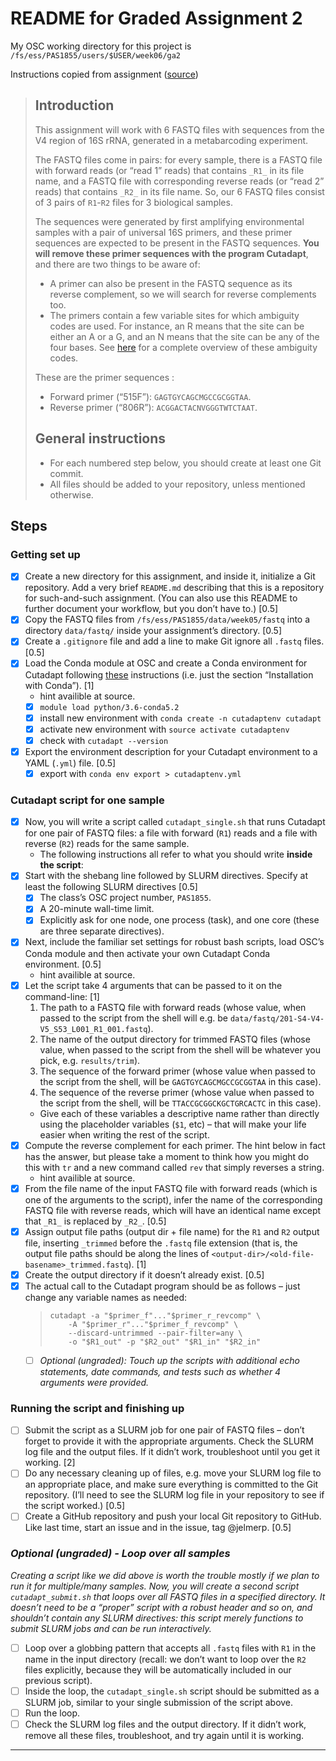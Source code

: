 # README for Graded Assignment 2

My OSC working directory for this project is `/fs/ess/PAS1855/users/$USER/week06/ga2`

Instructions copied from assignment ([source](https://mcic-osu.github.io/pracs-sp21/w06_GA_scripts.html))

> ## Introduction
> 
> This assignment will work with 6 FASTQ files with sequences from the V4 region of 16S rRNA, generated in a metabarcoding experiment.
> 
> The FASTQ files come in pairs: for every sample, there is a FASTQ file with forward reads (or “read 1” reads) that contains `_R1_` in its file name, and a FASTQ file with corresponding reverse reads (or “read 2” reads) that contains `_R2_` in its file name. So, our 6 FASTQ files consist of 3 pairs of `R1`-`R2` files for 3 biological samples.
> 
> The sequences were generated by first amplifying environmental samples with a pair of universal 16S primers, and these primer sequences are expected to be present in the FASTQ sequences. **You will remove these primer sequences with the program Cutadapt**, and there are two things to be aware of:
> - A primer can also be present in the FASTQ sequence as its reverse complement, so we will search for reverse complements too.
> - The primers contain a few variable sites for which ambiguity codes are used. For instance, an R means that the site can be either an A or a G, and an N means that the site can be any of the four bases. See [here](https://droog.gs.washington.edu/parc/images/iupac.html) for a complete overview of these ambiguity codes.
> 
> These are the primer sequences :
> - Forward primer (“515F”): `GAGTGYCAGCMGCCGCGGTAA`.
> - Reverse primer (“806R”): `ACGGACTACNVGGGTWTCTAAT`.
> 
> ## General instructions
> - For each numbered step below, you should create at least one Git commit.
> - All files should be added to your repository, unless mentioned otherwise.

## Steps

### Getting set up

- [X] Create a new directory for this assignment, and inside it, initialize a Git repository. Add a very brief `README.md` describing that this is a repository for such-and-such assignment. (You can also use this README to further document your workflow, but you don’t have to.) [0.5]
- [X] Copy the FASTQ files from `/fs/ess/PAS1855/data/week05/fastq` into a directory `data/fastq/` inside your assignment’s directory. [0.5]
- [X] Create a `.gitignore` file and add a line to make Git ignore all `.fastq` files. [0.5]
- [X] Load the Conda module at OSC and create a Conda environment for Cutadapt following [these](https://cutadapt.readthedocs.io/en/stable/installation.html#installation-with-conda) instructions (i.e. just the section “Installation with Conda”). [1]
  - hint availible at source.
  - [X] `module load python/3.6-conda5.2`
  - [X] install new environment with `conda create -n cutadaptenv cutadapt`
  - [X] activate new environment with `source activate cutadaptenv`
  - [X] check with `cutadapt --version`
- [X] Export the environment description for your Cutadapt environment to a YAML (`.yml`) file. [0.5]
  - [X] export with `conda env export > cutadaptenv.yml`

### Cutadapt script for one sample

- [X] Now, you will write a script called `cutadapt_single.sh` that runs Cutadapt for one pair of FASTQ files: a file with forward (`R1`) reads and a file with reverse (`R2`) reads for the same sample.
  - The following instructions all refer to what you should write **inside the script**:
- [X] Start with the shebang line followed by SLURM directives. Specify at least the following SLURM directives [0.5]
  - [X] The class’s OSC project number, `PAS1855`.
  - [X] A 20-minute wall-time limit.
  - [X] Explicitly ask for one node, one process (task), and one core (these are three separate directives).
- [X] Next, include the familiar set settings for robust bash scripts, load OSC’s Conda module and then activate your own Cutadapt Conda environment. [0.5]
  - hint availible at source.
- [X] Let the script take 4 arguments that can be passed to it on the command-line: [1]
  1. The path to a FASTQ file with forward reads (whose value, when passed to the script from the shell will e.g. be `data/fastq/201-S4-V4-V5_S53_L001_R1_001.fastq`).
  2. The name of the output directory for trimmed FASTQ files (whose value, when passed to the script from the shell will be whatever you pick, e.g. `results/trim`).
  3. The sequence of the forward primer (whose value when passed to the script from the shell, will be `GAGTGYCAGCMGCCGCGGTAA` in this case).
  4. The sequence of the reverse primer (whose value when passed to the script from the shell, will be `TTACCGCGGCKGCTGRCACTC` in this case).
  - Give each of these variables a descriptive name rather than directly using the placeholder variables (`$1`, etc) – that will make your life easier when writing the rest of the script.
- [X] Compute the reverse complement for each primer. The hint below in fact has the answer, but please take a moment to think how you might do this with `tr` and a new command called `rev` that simply reverses a string.
  - hint availible at source.
- [X] From the file name of the input FASTQ file with forward reads (which is one of the arguments to the script), infer the name of the corresponding FASTQ file with reverse reads, which will have an identical name except that `_R1_` is replaced by `_R2_`. [0.5]
- [X] Assign output file paths (output dir + file name) for the `R1` and `R2` output file, inserting `_trimmed` before the `.fastq` file extension (that is, the output file paths should be along the lines of `<output-dir>/<old-file-basename>_trimmed.fastq`). [1]
- [X] Create the output directory if it doesn’t already exist. [0.5]
- [X] The actual call to the Cutadapt program should be as follows – just change any variable names as needed:
  > ```
  > cutadapt -a "$primer_f"..."$primer_r_revcomp" \
  >     -A "$primer_r"..."$primer_f_revcomp" \
  >     --discard-untrimmed --pair-filter=any \
  >     -o "$R1_out" -p "$R2_out" "$R1_in" "$R2_in"
  > ```
  - [ ] *Optional (ungraded): Touch up the scripts with additional echo statements, date commands, and tests such as whether 4 arguments were provided.*

### Running the script and finishing up

- [ ] Submit the script as a SLURM job for one pair of FASTQ files – don’t forget to provide it with the appropriate arguments. Check the SLURM log file and the output files. If it didn’t work, troubleshoot until you get it working. [2]
- [ ] Do any necessary cleaning up of files, e.g. move your SLURM log file to an appropriate place, and make sure everything is committed to the Git repository. (I’ll need to see the SLURM log file in your repository to see if the script worked.) [0.5]
- [ ] Create a GitHub repository and push your local Git repository to GitHub. Like last time, start an issue and in the issue, tag @jelmerp. [0.5]

### *Optional (ungraded) - Loop over all samples*

*Creating a script like we did above is worth the trouble mostly if we plan to run it for multiple/many samples. Now, you will create a second script `cutadapt_submit.sh` that loops over all FASTQ files in a specified directory. It doesn’t need to be a “proper” script with a robust header and so on, and shouldn’t contain any SLURM directives: this script merely functions to submit SLURM jobs and can be run interactively.*

- [ ] Loop over a globbing pattern that accepts all `.fastq` files with `R1` in the name in the input directory (recall: we don’t want to loop over the `R2` files explicitly, because they will be automatically included in our previous script).
- [ ] Inside the loop, the `cutadapt_single.sh` script should be submitted as a SLURM job, similar to your single submission of the script above.
- [ ] Run the loop.
- [ ] Check the SLURM log files and the output directory. If it didn’t work, remove all these files, troubleshoot, and try again until it is working.

---

